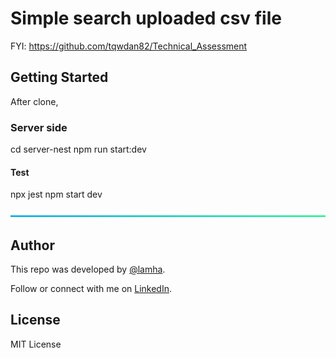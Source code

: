 # Simple search uploaded csv file

FYI: https://github.com/tqwdan82/Technical_Assessment

## Getting Started

After clone,

### Server side 
cd server-nest
npm run start:dev

#### Test
npx jest
npm start dev


<p><img type="separator" height=8px width="100%" src="https://github.com/HaLamUs/nft-drop/blob/main/assets/aqua.png"></p>

## Author

This repo was developed by [@lamha](https://github.com/HaLamUs).

Follow or connect with me on [LinkedIn](https://www.linkedin.com/in/lamhacs). 


## License

MIT License
